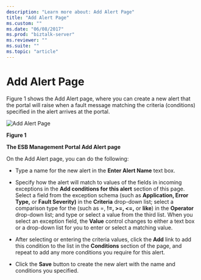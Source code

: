 ```yaml
---
description: "Learn more about: Add Alert Page"
title: "Add Alert Page"
ms.custom: ""
ms.date: "06/08/2017"
ms.prod: "biztalk-server"
ms.reviewer: ""
ms.suite: ""
ms.topic: "article"
---
```

# Add Alert Page
Figure 1 shows the Add Alert page, where you can create a new alert that the portal will raise when a fault message matching the criteria (conditions) specified in the alert arrives at the portal.  
  
 ![Add Alert Page](../esb-toolkit/media/ch8-addalertpage.gif "Ch8-AddAlertPage")  
  
 **Figure 1**  
  
 **The ESB Management Portal Add Alert page**  
  
 On the Add Alert page, you can do the following:  
  
-   Type a name for the new alert in the **Enter Alert Name** text box.  
  
-   Specify how the alert will match to values of the fields in incoming exceptions in the **Add conditions for this alert** section of this page. Select a field from the exception schema (such as **Application, Error Type,** or **Fault Severity)** in the **Criteria** drop-down list; select a comparison type for the (such as =, **!=, >=, <=,** or **like**) in the **Operator** drop-down list; and type or select a value from the third list. When you select an exception field, the **Value** control changes to either a text box or a drop-down list for you to enter or select a matching value.  
  
-   After selecting or entering the criteria values, click the **Add** link to add this condition to the list in the **Conditions** section of the page, and repeat to add any more conditions you require for this alert.  
  
-   Click the **Save** button to create the new alert with the name and conditions you specified.
